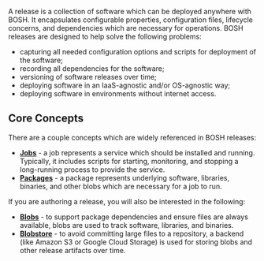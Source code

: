 A release is a collection of software which can be deployed anywhere with BOSH. It encapsulates configurable properties, configuration files, lifecycle concerns, and dependencies which are necessary for operations. BOSH releases are designed to help solve the following problems:

 * capturing all needed configuration options and scripts for deployment of the software;
 * recording all dependencies for the software;
 * versioning of software releases over time;
 * deploying software in an IaaS-agnostic and/or OS-agnostic way;
 * deploying software in environments without internet access.

## Core Concepts

There are a couple concepts which are widely referenced in BOSH releases:

 * **[Jobs](../todo.md)** - a job represents a service which should be installed and running. Typically, it includes scripts for starting, monitoring, and stopping a long-running process to provide the service.
 * **[Packages](../todo.md)** - a package represents underlying software, libraries, binaries, and other blobs which are necessary for a job to run.

If you are authoring a release, you will also be interested in the following:

 * **[Blobs](../todo.md)** - to support package dependencies and ensure files are always available, blobs are used to track software, libraries, and binaries.
 * **[Blobstore](../todo.md)** - to avoid committing large files to a repository, a backend (like Amazon S3 or Google Cloud Storage) is used for storing blobs and other release artifacts over time.
